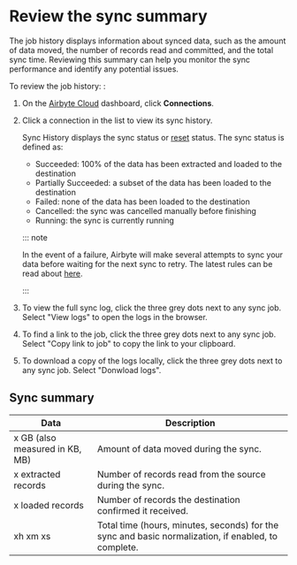 # Review the sync summary
The job history displays information about synced data, such as the amount of data moved, the number of records read and committed, and the total sync time. Reviewing this summary can help you monitor the sync performance and identify any potential issues.  
 
To review the job history: :
1. On the [Airbyte Cloud](http://cloud.airbyte.com/) dashboard, click **Connections**.   

2. Click a connection in the list to view its sync history.

    Sync History displays the sync status or [reset](https://docs.airbyte.com/operator-guides/reset/) status. The sync status is defined as: 

    - Succeeded: 100% of the data has been extracted and loaded to the destination
    - Partially Succeeded: a subset of the data has been loaded to the destination
    - Failed: none of the data has been loaded to the destination
    - Cancelled: the sync was cancelled manually before finishing
    - Running: the sync is currently running
    
    ::: note

    In the event of a failure, Airbyte will make several attempts to sync your data before waiting for the next sync to retry. The latest rules can be read about [here](../../understanding-airbyte/jobs.md#retry-rules).

    ::: 
3. To view the full sync log, click the three grey dots next to any sync job. Select "View logs" to open the logs in the browser. 

4. To find a link to the job, click the three grey dots next to any sync job. Select "Copy link to job" to copy the link to your clipboard.

5. To download a copy of the logs locally, click the three grey dots next to any sync job. Select "Donwload logs".
 
## Sync summary

| Data                            | Description                                                                                                                                             |
|--------------------------------|---------------------------------------------------------------------------------------------------------------------------------------------------------|
| x GB (also measured in KB, MB) | Amount of data moved during the sync.  |
| x extracted records              | Number of records read from the source during the sync.                                                                                                 |
| x loaded records            | Number of records the destination confirmed it received.                                                                                                |
| xh xm xs                   | Total time (hours, minutes, seconds) for the sync and basic normalization, if enabled, to complete.                                                     | 


